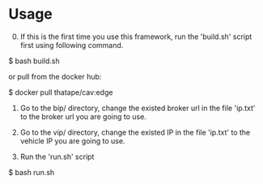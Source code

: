 # Usage
0. If this is the first time you use this framework, run the 'build.sh'
script first using following command. 

$ bash build.sh

or pull from the docker hub:

$ docker pull thatape/cav:edge

1. Go to the bip/ directory, change the existed broker url in the file 
'ip.txt' to the broker url you are going to use.

2. Go to the vip/ directory, change the existed IP in the file 'ip.txt' 
to the vehicle IP you are going to use. 

3. Run the 'run.sh' script

$ bash run.sh
